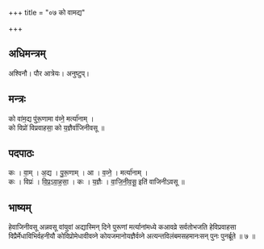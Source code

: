 +++
title = "०७ को वामद्य"

+++
## अधिमन्त्रम्
अश्विनौ। पौर आत्रेयः। अनुष्टुप्।

## मन्त्रः
को वा॑म॒द्य पु॑रू॒णामा व॑व्ने॒ मर्त्या॑नाम् ।  
को विप्रो॑ विप्रवाहसा॒ को य॒ज्ञैर्वा॑जिनीवसू ॥

## पदपाठः
कः । वा॒म् । अ॒द्य । पु॒रू॒णाम् । आ । व॒व्ने॒ । मर्त्या॑नाम् ।  
कः । विप्रः॑ । वि॒प्र॒ऽवा॒ह॒सा॒ । कः । य॒ज्ञैः । वा॒जि॒नी॒व॒सू॒ इति॑ वाजिनीऽवसू ॥

## भाष्यम्
हेवाजिनीवसू अन्नवसू वांयुवां अद्यास्मिन् दिने पुरूणां मर्त्यानांमध्ये कआवव्रे सर्वतोभजति हेविप्रवाहसा विप्रैर्मेधाविभिर्वहनीयौ कोविप्रोमेधावीवव्ने कोयजमानोयज्ञैर्वव्ने अत्यन्तविलंबमसहमानःसन् पुनः पुनर्ब्रूते ॥ ७ ॥